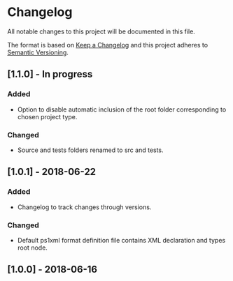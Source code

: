 # Changelog
All notable changes to this project will be documented in this file.

The format is based on [Keep a Changelog](https://keepachangelog.com/en/1.0.0/)
and this project adheres to [Semantic Versioning](https://semver.org/spec/v2.0.0.html).

## [1.1.0] - In progress

### Added

- Option to disable automatic inclusion of the root folder corresponding to chosen project type.

### Changed

- Source and tests folders renamed to src and tests.

## [1.0.1] - 2018-06-22

### Added

- Changelog to track changes through versions.

### Changed

- Default ps1xml format definition file contains XML declaration and types root node.

## [1.0.0] - 2018-06-16